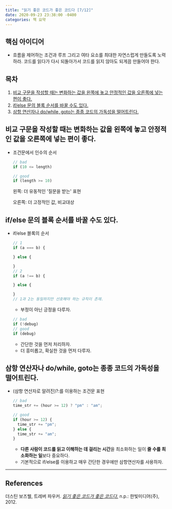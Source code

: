 ```yaml
---
title: "읽기 좋은 코드가 좋은 코드다 [7/12]"
date: 2020-09-23 23:38:00 -0400
categories: 책 요약
---
```


## 핵심 아이디어
- 흐름을 제어하는 조건과 루프 그리고 여타 요소를 최대한 자연스럽게 만들도록 노력하라. 코드를 읽다가 다시 되돌아가서 코드를 읽지 않아도 되게끔 만들어야 한다.

## 목차
  1. [비교 구문을 작성할 때는 변화하는 값을 왼쪽에 놓고 안정적인 값을 오른쪽에 넣는 편이 좋다.](#비교-구문을-작성할-때는-변화하는-값을-왼쪽에-놓고-안정적인-값을-오른쪽에-넣는-편이-좋다.)
  2. [if/else 문의 블록 순서를 바꿀 수도 있다.](#if/else-문의-블록-순서를-바꿀-수도-있다.)
  3. [삼항 연산자나 do/while, goto는 종종 코드의 가독성을 떨어트린다.](#삼항-연산자나-do/while,goto는-종종-코드의-가독성을-떨어트린다.)

## 비교 구문을 작성할 때는 변화하는 값을 왼쪽에 놓고 안정적인 값을 오른쪽에 넣는 편이 좋다.
- 조건문에서 인수의 순서
  ```javascript
  // bad
  if (10 <= length)

  // good
  if (length >= 10)
  ```
  왼쪽: 더 유동적인 '질문을 받는' 표현

  오른쪽: 더 고정적인 값, 비교대상

## if/else 문의 블록 순서를 바꿀 수도 있다.
- if/else 블록의 순서
  ```javascript
  // 1
  if (a === b) {

  } else {

  }
  // 2
  if (a !== b) {

  } else {

  }
  // 1과 2는 동일하지만 선호해야 하는 규칙이 존재.
  ```
  * 부정이 아닌 긍정을 다루자.
  ```javascript
  // bad
  if (!debug)
  // good
  if (debug)
  ```
  * 간단한 것을 먼저 처리하자.
  * 더 흥미롭고, 확실한 것을 먼저 다루자.

## 삼항 연산자나 do/while, goto는 종종 코드의 가독성을 떨어트린다.
- (삼항 연산자로 알려진)?:를 이용하는 조건문 표현
  ```javascript
  // bad
  time_str += (hour >= 12) ? "pm" : "am";

  // good
  if (hour >= 12) {
    time_str += "pm";
  } else {
    time_str += "am";
  }
  ```
  * **다른 사람이 코드를 읽고 이해하는 데 걸리는 시간**을 최소화하는 일이 **줄 수를 최소화하는 일**보다 중요하다.
  * 기본적으로 if/else를 이용하고 매우 간단한 경우에만 삼항연산자를 사용하자.
****
## References
더스틴 보즈웰, 트레버 파우커. [_읽기 좋은 코드가 좋은 코드다._](http://www.yes24.com/Product/Goods/6692314?scode=032&OzSrank=1) n.p.: 한빛미디어(주), 2012.
